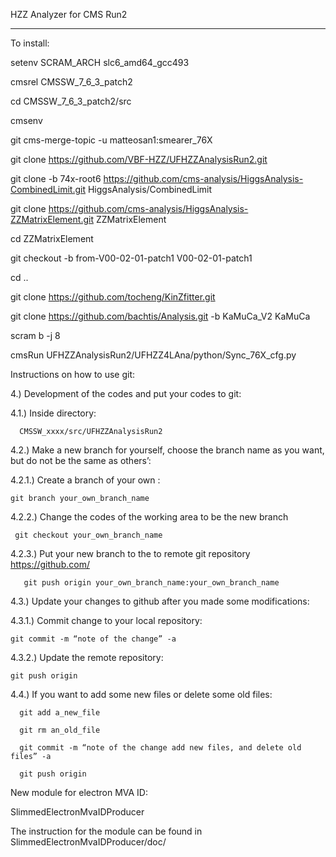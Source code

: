 HZZ Analyzer for CMS Run2

------


To install:

setenv SCRAM_ARCH slc6_amd64_gcc493

cmsrel CMSSW_7_6_3_patch2

cd CMSSW_7_6_3_patch2/src

cmsenv

git cms-merge-topic -u matteosan1:smearer_76X

git clone https://github.com/VBF-HZZ/UFHZZAnalysisRun2.git

git clone -b 74x-root6 https://github.com/cms-analysis/HiggsAnalysis-CombinedLimit.git HiggsAnalysis/CombinedLimit

git clone https://github.com/cms-analysis/HiggsAnalysis-ZZMatrixElement.git ZZMatrixElement

cd ZZMatrixElement

git checkout -b from-V00-02-01-patch1 V00-02-01-patch1

cd ..

git clone https://github.com/tocheng/KinZfitter.git

git clone https://github.com/bachtis/Analysis.git -b KaMuCa_V2 KaMuCa

scram b -j 8

cmsRun UFHZZAnalysisRun2/UFHZZ4LAna/python/Sync_76X_cfg.py


Instructions on how to use git:

4.) Development of the codes and put your codes to git:

4.1.) Inside directory:

      CMSSW_xxxx/src/UFHZZAnalysisRun2

4.2.) Make a new branch for yourself, choose the branch name as you want, but do not be the same as others’:

4.2.1.) Create a branch of your own :

    git branch your_own_branch_name 

4.2.2.) Change the codes of the working area to be the new branch

     git checkout your_own_branch_name 

4.2.3.) Put your new branch to the to remote git repository https://github.com/

       git push origin your_own_branch_name:your_own_branch_name

4.3.) Update your changes to github after you made some modifications:

4.3.1.) Commit change to your local repository:

    git commit -m “note of the change” -a 

4.3.2.) Update the remote repository:

    git push origin

4.4.) If you want to add some new files or delete some old files:

      git add a_new_file

      git rm an_old_file

      git commit -m “note of the change add new files, and delete old files” -a

      git push origin 

New module for electron MVA ID:

SlimmedElectronMvaIDProducer

The instruction for the module can be found in 
SlimmedElectronMvaIDProducer/doc/

